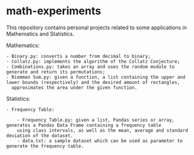 # math-experiments
This repository contains personal projects related to some applications in Mathematics and Statistics.

Mathematics:

    - Binary.py: converts a number from decimal to binary;
    - Collatz.py: implements the algorithm of the Collatz Conjecture;
    - Combinations.py: takes an array and uses the random module to generate and return its permutations;
    - Riemman Sum.py: given a function, a list containing the upper and lower bounds (respectively) and the desired amount of rectangles,
      approximates the area under the given function.

Statistics:

    - Frequency Table:

        - Frequency Table.py: given a list, Pandas series or array, generates a Pandas Data Frame containing a frequency table
        using class intervals, as well as the mean, average and standard deviation of the dataset.
        - data.txt: a sample dataset which can be used as parameter to generate the frequency table.

